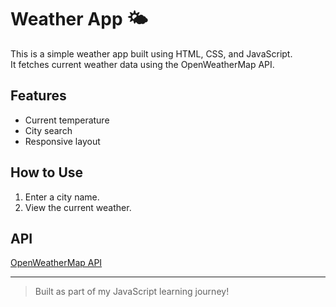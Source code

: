 # Weather App 🌤️

This is a simple weather app built using HTML, CSS, and JavaScript.  
It fetches current weather data using the OpenWeatherMap API.

## Features
- Current temperature
- City search
- Responsive layout

## How to Use
1. Enter a city name.
2. View the current weather.

## API
[OpenWeatherMap API](https://openweathermap.org/api)

---

> Built as part of my JavaScript learning journey!